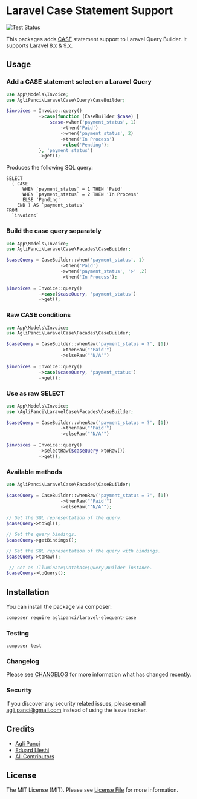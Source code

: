 # Laravel Case Statement Support
![Test Status](https://img.shields.io/github/workflow/status/aglipanci/laravel-eloquent-case/run-tests?label=tests)

This packages adds [CASE](https://dev.mysql.com/doc/refman/5.7/en/flow-control-functions.html#operator_case) statement support to Laravel Query Builder. It supports Laravel 8.x & 9.x.

## Usage

### Add a CASE statement select on a Laravel Query

```php
use App\Models\Invoice;
use AgliPanci\LaravelCase\Query\CaseBuilder;

$invoices = Invoice::query()
            ->case(function (CaseBuilder $case) {
                $case->when('payment_status', 1)
                    ->then('Paid')
                    ->when('payment_status', 2)
                    ->then('In Process')
                    ->else('Pending');
            }, 'payment_status')
            ->get();
```

Produces the following SQL query:

```mysql
SELECT
  ( CASE
      WHEN `payment_status` = 1 THEN 'Paid'
      WHEN `payment_status` = 2 THEN 'In Process'
      ELSE 'Pending'
    END ) AS `payment_status`
FROM
  `invoices`
```

### Build the case query separately

```php
use App\Models\Invoice;
use AgliPanci\LaravelCase\Facades\CaseBuilder;

$caseQuery = CaseBuilder::when('payment_status', 1)
                    ->then('Paid')
                    ->when('payment_status', '>' ,2)
                    ->then('In Process');
                    
$invoices = Invoice::query()
            ->case($caseQuery, 'payment_status')
            ->get();
```

### Raw CASE conditions

```php
use App\Models\Invoice;
use AgliPanci\LaravelCase\Facades\CaseBuilder;

$caseQuery = CaseBuilder::whenRaw('payment_status = ?', [1])
                    ->thenRaw("'Paid'")
                    ->elseRaw("'N/A'")
                    
$invoices = Invoice::query()
            ->case($caseQuery, 'payment_status')
            ->get();
```

### Use as raw SELECT

```php
use App\Models\Invoice;
use \AgliPanci\LaravelCase\Facades\CaseBuilder;

$caseQuery = CaseBuilder::whenRaw('payment_status = ?', [1])
                    ->thenRaw("'Paid'")
                    ->elseRaw("'N/A'")
                    
$invoices = Invoice::query()
            ->selectRaw($caseQuery->toRaw())
            ->get();
```

### Available methods

```php
use AgliPanci\LaravelCase\Facades\CaseBuilder;

$caseQuery = CaseBuilder::whenRaw('payment_status = ?', [1])
                    ->thenRaw("'Paid'")
                    ->elseRaw("'N/A'");
                    
// Get the SQL representation of the query.                    
$caseQuery->toSql(); 

// Get the query bindings.
$caseQuery->getBindings(); 

// Get the SQL representation of the query with bindings.
$caseQuery->toRaw(); 

 // Get an Illuminate\Database\Query\Builder instance.
$caseQuery->toQuery();
```

## Installation

You can install the package via composer:

```bash
composer require aglipanci/laravel-eloquent-case
```

### Testing

```bash
composer test
```

### Changelog

Please see [CHANGELOG](CHANGELOG.md) for more information what has changed recently.

### Security

If you discover any security related issues, please email agli.panci@gmail.com instead of using the issue tracker.

## Credits

- [Agli Pançi](https://github.com/aglipanci)
- [Eduard Lleshi](https://github.com/eduardlleshi)
- [All Contributors](https://github.com/aglipanci/laravel-case/graphs/contributors)

## License

The MIT License (MIT). Please see [License File](LICENSE.md) for more information.
